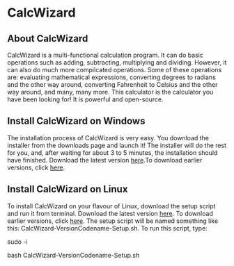 <h1>CalcWizard</h1>
<h2>About CalcWizard</h2>
<p>CalcWizard is a multi-functional calculation program. It can do basic operations such as adding, subtracting, multiplying and dividing. However, it can also do much more compilcated operations. Some of these
operations are: evaluating mathematical expressions, converting degrees to radians and the other way around, converting Fahrenheit to Celsius and the other way around, and many, many more. This calculator is the
calculator you have been looking for! It is powerful and open-source.</p>
<h2>Install CalcWizard on Windows</h2>
<p>The installation process of CalcWizard is very easy. You download the installer from the downloads page and launch it! 
The installer will do the rest for you, and, after waiting for about 3 to 5 minutes, the installation should have finished. 
Download the latest version <a href="https://www.dropbox.com/s/yy8d8mz1yw1szqr/CalcWizard-7.1-Setup.exe?dl=1">here</a>.To download earlier versions, click <a href="http://al3xv3gas.github.io/cwd.html" >here</a>.</p>
<h2>Install CalcWizard on Linux</h2>
<p>To install CalcWizard on your flavour of Linux, download the setup script and run it from terminal. Download the latest version <a href="https://www.dropbox.com/s/vneh04uohpb93oj/CalcWizard-SnowLeopard-Setup.sh?dl=1">here</a>.
To download earlier versions, click <a href="http://al3xv3gas.github.io/cwd.html">here</a>.
The setup script will be named something like this: CalcWizard-VersionCodename-Setup.sh.
To run this script, type:</p>

<p>sudo -i</p>
<p>bash CalcWizard-VersionCodename-Setup.sh</p>
